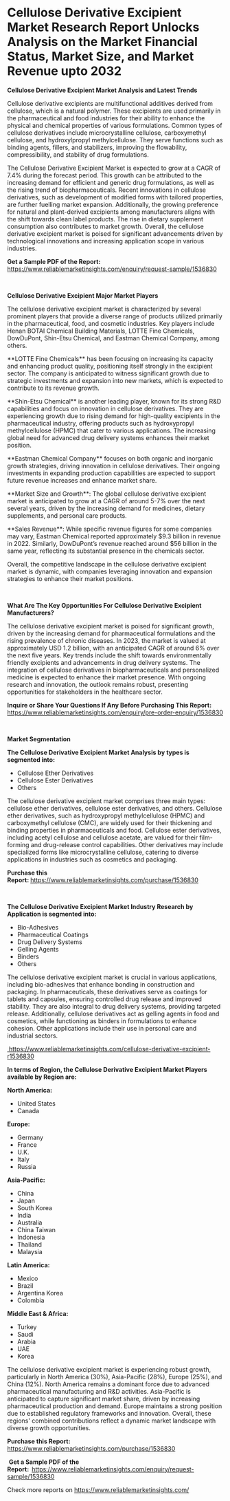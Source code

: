 <p><h1>Cellulose Derivative Excipient Market Research Report Unlocks Analysis on the Market Financial Status, Market Size, and Market Revenue upto 2032</h1></p><p><strong>Cellulose Derivative Excipient Market Analysis and Latest Trends</strong></p>
<p><p>Cellulose derivative excipients are multifunctional additives derived from cellulose, which is a natural polymer. These excipients are used primarily in the pharmaceutical and food industries for their ability to enhance the physical and chemical properties of various formulations. Common types of cellulose derivatives include microcrystalline cellulose, carboxymethyl cellulose, and hydroxylpropyl methylcellulose. They serve functions such as binding agents, fillers, and stabilizers, improving the flowability, compressibility, and stability of drug formulations.</p><p>The Cellulose Derivative Excipient Market is expected to grow at a CAGR of 7.4% during the forecast period. This growth can be attributed to the increasing demand for efficient and generic drug formulations, as well as the rising trend of biopharmaceuticals. Recent innovations in cellulose derivatives, such as development of modified forms with tailored properties, are further fuelling market expansion. Additionally, the growing preference for natural and plant-derived excipients among manufacturers aligns with the shift towards clean label products. The rise in dietary supplement consumption also contributes to market growth. Overall, the cellulose derivative excipient market is poised for significant advancements driven by technological innovations and increasing application scope in various industries.</p></p>
<p><strong>Get a Sample PDF of the Report:&nbsp;</strong> <a href="https://www.reliablemarketinsights.com/enquiry/request-sample/1536830?utm_campaign=2002&utm_medium=2&utm_source=Github&utm_content=ia&utm_term=09032025&utm_id=cellulose-derivative-excipient">https://www.reliablemarketinsights.com/enquiry/request-sample/1536830</a></p>
<p>&nbsp;</p>
<p><strong>Cellulose Derivative Excipient Major Market Players</strong></p>
<p><p>The cellulose derivative excipient market is characterized by several prominent players that provide a diverse range of products utilized primarily in the pharmaceutical, food, and cosmetic industries. Key players include Henan BOTAI Chemical Building Materials, LOTTE Fine Chemicals, DowDuPont, Shin-Etsu Chemical, and Eastman Chemical Company, among others.</p><p>**LOTTE Fine Chemicals** has been focusing on increasing its capacity and enhancing product quality, positioning itself strongly in the excipient sector. The company is anticipated to witness significant growth due to strategic investments and expansion into new markets, which is expected to contribute to its revenue growth.</p><p>**Shin-Etsu Chemical** is another leading player, known for its strong R&D capabilities and focus on innovation in cellulose derivatives. They are experiencing growth due to rising demand for high-quality excipients in the pharmaceutical industry, offering products such as hydroxypropyl methylcellulose (HPMC) that cater to various applications. The increasing global need for advanced drug delivery systems enhances their market position.</p><p>**Eastman Chemical Company** focuses on both organic and inorganic growth strategies, driving innovation in cellulose derivatives. Their ongoing investments in expanding production capabilities are expected to support future revenue increases and enhance market share.</p><p>**Market Size and Growth**: The global cellulose derivative excipient market is anticipated to grow at a CAGR of around 5-7% over the next several years, driven by the increasing demand for medicines, dietary supplements, and personal care products. </p><p>**Sales Revenue**: While specific revenue figures for some companies may vary, Eastman Chemical reported approximately $9.3 billion in revenue in 2022. Similarly, DowDuPont’s revenue reached around $56 billion in the same year, reflecting its substantial presence in the chemicals sector.</p><p>Overall, the competitive landscape in the cellulose derivative excipient market is dynamic, with companies leveraging innovation and expansion strategies to enhance their market positions.</p></p>
<p>&nbsp;</p>
<p><strong>What Are The Key Opportunities For Cellulose Derivative Excipient Manufacturers?</strong></p>
<p><p>The cellulose derivative excipient market is poised for significant growth, driven by the increasing demand for pharmaceutical formulations and the rising prevalence of chronic diseases. In 2023, the market is valued at approximately USD 1.2 billion, with an anticipated CAGR of around 6% over the next five years. Key trends include the shift towards environmentally friendly excipients and advancements in drug delivery systems. The integration of cellulose derivatives in biopharmaceuticals and personalized medicine is expected to enhance their market presence. With ongoing research and innovation, the outlook remains robust, presenting opportunities for stakeholders in the healthcare sector.</p></p>
<p><strong>Inquire or Share Your Questions If Any Before Purchasing This Report:</strong> <a href="https://www.reliablemarketinsights.com/enquiry/pre-order-enquiry/1536830?utm_campaign=2002&utm_medium=2&utm_source=Github&utm_content=ia&utm_term=09032025&utm_id=cellulose-derivative-excipient">https://www.reliablemarketinsights.com/enquiry/pre-order-enquiry/1536830</a></p>
<p>&nbsp;</p>
<p><strong>Market Segmentation</strong></p>
<p><strong>The Cellulose Derivative Excipient Market Analysis by types is segmented into:</strong></p>
<p><ul><li>Cellulose Ether Derivatives</li><li>Cellulose Ester Derivatives</li><li>Others</li></ul></p>
<p><p>The cellulose derivative excipient market comprises three main types: cellulose ether derivatives, cellulose ester derivatives, and others. Cellulose ether derivatives, such as hydroxypropyl methylcellulose (HPMC) and carboxymethyl cellulose (CMC), are widely used for their thickening and binding properties in pharmaceuticals and food. Cellulose ester derivatives, including acetyl cellulose and cellulose acetate, are valued for their film-forming and drug-release control capabilities. Other derivatives may include specialized forms like microcrystalline cellulose, catering to diverse applications in industries such as cosmetics and packaging.</p></p>
<p><strong>Purchase this Report:&nbsp;</strong><a href="https://www.reliablemarketinsights.com/purchase/1536830?utm_campaign=2002&utm_medium=2&utm_source=Github&utm_content=ia&utm_term=09032025&utm_id=cellulose-derivative-excipient">https://www.reliablemarketinsights.com/purchase/1536830</a></p>
<p>&nbsp;</p>
<p><strong>The Cellulose Derivative Excipient Market Industry Research by Application is segmented into:</strong></p>
<p><ul><li>Bio-Adhesives</li><li>Pharmaceutical Coatings</li><li>Drug Delivery Systems</li><li>Gelling Agents</li><li>Binders</li><li>Others</li></ul></p>
<p><p>The cellulose derivative excipient market is crucial in various applications, including bio-adhesives that enhance bonding in construction and packaging. In pharmaceuticals, these derivatives serve as coatings for tablets and capsules, ensuring controlled drug release and improved stability. They are also integral to drug delivery systems, providing targeted release. Additionally, cellulose derivatives act as gelling agents in food and cosmetics, while functioning as binders in formulations to enhance cohesion. Other applications include their use in personal care and industrial sectors.</p></p>
<p><a href="https://www.reliablemarketinsights.com/cellulose-derivative-excipient-r1536830?utm_campaign=2002&utm_medium=2&utm_source=Github&utm_content=ia&utm_term=09032025&utm_id=cellulose-derivative-excipient">&nbsp;https://www.reliablemarketinsights.com/cellulose-derivative-excipient-r1536830</a></p>
<p><strong>In terms of Region, the Cellulose Derivative Excipient Market Players available by Region are:</strong></p>
<p>
    <p> <strong> North America: </strong>
        <ul>
            <li>United States</li>
            <li>Canada</li>
        </ul>
        </p> 
    <p> <strong> Europe: </strong>
        <ul>
            <li>Germany</li>
            <li>France</li>
            <li>U.K.</li>
            <li>Italy</li>
            <li>Russia</li>
        </ul>
        </p> 
    <p> <strong> Asia-Pacific: </strong>
        <ul>
            <li>China</li>
            <li>Japan</li>
            <li>South Korea</li>
            <li>India</li>
            <li>Australia</li>
            <li>China Taiwan</li>
            <li>Indonesia</li>
            <li>Thailand</li>
            <li>Malaysia</li>
        </ul>
        </p> 
    <p> <strong> Latin America: </strong>
        <ul>
            <li>Mexico</li>
            <li>Brazil</li>
            <li>Argentina Korea</li>
            <li>Colombia</li>
        </ul>
        </p> 
    <p> <strong> Middle East & Africa: </strong>
        <ul>
            <li>Turkey</li>
            <li>Saudi</li>
            <li>Arabia</li>
            <li>UAE</li>
            <li>Korea</li>
        </ul>
    </p>
    </p>
<p><p>The cellulose derivative excipient market is experiencing robust growth, particularly in North America (30%), Asia-Pacific (28%), Europe (25%), and China (12%). North America remains a dominant force due to advanced pharmaceutical manufacturing and R&D activities. Asia-Pacific is anticipated to capture significant market share, driven by increasing pharmaceutical production and demand. Europe maintains a strong position due to established regulatory frameworks and innovation. Overall, these regions' combined contributions reflect a dynamic market landscape with diverse growth opportunities.</p></p>
<p><strong>Purchase this Report: </strong><a href="https://www.reliablemarketinsights.com/purchase/1536830?utm_campaign=2002&utm_medium=2&utm_source=Github&utm_content=ia&utm_term=09032025&utm_id=cellulose-derivative-excipient">https://www.reliablemarketinsights.com/purchase/1536830</a></p>
<p>&nbsp;<strong>Get a Sample PDF of the Report:&nbsp;&nbsp;</strong><a href="https://www.reliablemarketinsights.com/enquiry/request-sample/1536830?utm_campaign=2002&utm_medium=2&utm_source=Github&utm_content=ia&utm_term=09032025&utm_id=cellulose-derivative-excipient">https://www.reliablemarketinsights.com/enquiry/request-sample/1536830</a></p>
<p><strong></strong></p>
<p>Check more reports on <a href="https://www.reliablemarketinsights.com/?utm_campaign=2002&utm_medium=2&utm_source=Github&utm_content=ia&utm_term=09032025&utm_id=cellulose-derivative-excipient">https://www.reliablemarketinsights.com/</a></p>